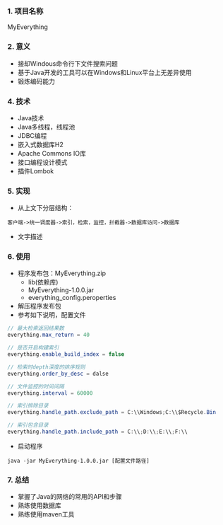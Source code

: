 ### 1. 项目名称
MyEverything
### 2. 意义
+ 接却Windous命令行下文件搜索问题
+ 基于Java开发的工具可以在Windows和Linux平台上无差异使用
+ 锻炼编码能力

### 4. 技术
+ Java技术
+ Java多线程，线程池
+ JDBC编程
+ 嵌入式数据库H2
+ Apache Commons IO库
+ 接口编程设计模式
+ 插件Lombok

### 5. 实现
+ 从上文下分层结构：
```
客户端->统一调度器->索引，检索，监控，拦截器->数据库访问->数据库
```
+ 文字描述
### 6. 使用
+ 程序发布包：MyEverything.zip
    + lib(依赖库)
    + MyEverything-1.0.0.jar
    + everything_config.peroperties
+ 解压程序发布包
+ 参考如下说明，配置文件

```java
// 最大检索返回结果数
everything.max_return = 40

// 是否开启构建索引
everything.enable_build_index = false

// 检索时depth深度的排序规则
everything.order_by_desc = dalse

// 文件监控的时间间隔
everything.interval = 60000

// 索引排除目录
everything.handle_path.exclude_path = C:\\Windows;C:\\$Recycle.Bin

// 索引包含目录
everything.handle_path.include_path = C:\\;D:\\;E:\\;F:\\
```

+ 启动程序
```
java -jar MyEverything-1.0.0.jar [配置文件路径]
```
### 7. 总结
+ 掌握了Java的网络的常用的API和步骤
+ 熟练使用数据库
+ 熟练使用maven工具
